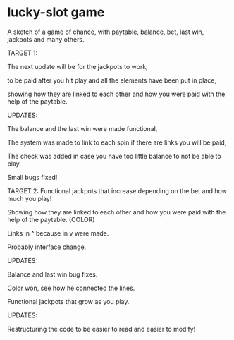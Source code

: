 # lucky-slot game

A sketch of a game of chance, with paytable, balance, bet, last win, jackpots and many others.

TARGET 1:

The next update will be for the jackpots to work, 

to be paid after you hit play and all the elements have been put in place, 

showing how they are linked to each other and how you were paid with the help of the paytable.


UPDATES:

The balance and the last win were made functional, 

The system was made to link to each spin if there are links you will be paid, 

The check was added in case you have too little balance to not be able to play.

Small bugs fixed!

TARGET 2:
Functional jackpots that increase depending on the bet and how much you play!

Showing how they are linked to each other and how you were paid with the help of the paytable. (COLOR)

Links in ^ because in v were made.

Probably interface change.

UPDATES:

Balance and last win bug fixes.

Color won, see how he connected the lines.

Functional jackpots that grow as you play.

UPDATES:

Restructuring the code to be easier to read and easier to modify!